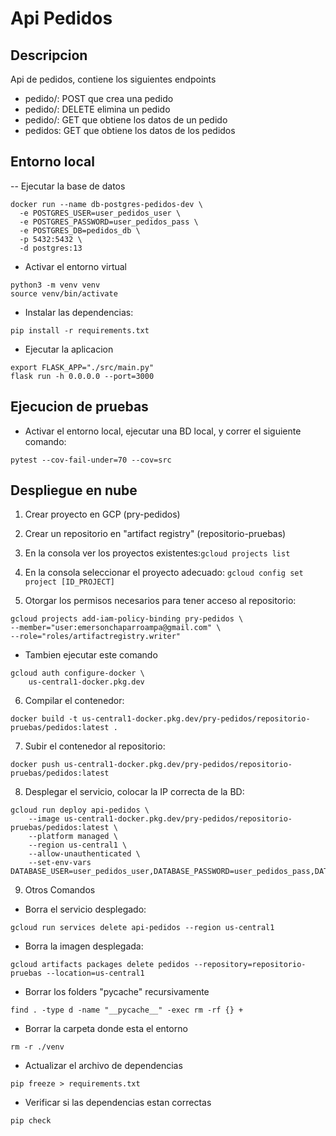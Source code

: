 # Api Pedidos
## Descripcion
Api de pedidos, contiene los siguientes endpoints
- pedido/<pedidoId>: POST que crea una pedido
- pedido/<pedidoId>: DELETE elimina un pedido
- pedido/<pedidoId>: GET que obtiene los datos de un pedido
- pedidos: GET que obtiene los datos de los pedidos
## Entorno local
-- Ejecutar la base de datos
```
docker run --name db-postgres-pedidos-dev \
  -e POSTGRES_USER=user_pedidos_user \
  -e POSTGRES_PASSWORD=user_pedidos_pass \
  -e POSTGRES_DB=pedidos_db \
  -p 5432:5432 \
  -d postgres:13
```
- Activar el entorno virtual
```
python3 -m venv venv
source venv/bin/activate
```
- Instalar las dependencias:
```
pip install -r requirements.txt
```
- Ejecutar la aplicacion
```
export FLASK_APP="./src/main.py"
flask run -h 0.0.0.0 --port=3000
```
## Ejecucion de pruebas
- Activar el entorno local, ejecutar una BD local, y correr el siguiente comando:
```
pytest --cov-fail-under=70 --cov=src
```
## Despliegue en nube
1. Crear proyecto en GCP (pry-pedidos)
2. Crear un repositorio en "artifact registry" (repositorio-pruebas)
3. En la consola ver los proyectos existentes:```gcloud projects list```
4. En la consola seleccionar el proyecto adecuado: ```gcloud config set project [ID_PROJECT]```

5. Otorgar los permisos necesarios para tener acceso al repositorio:
```
gcloud projects add-iam-policy-binding pry-pedidos \
--member="user:emersonchaparroampa@gmail.com" \
--role="roles/artifactregistry.writer"
```
- Tambien ejecutar este comando
```
gcloud auth configure-docker \
    us-central1-docker.pkg.dev
```
6. Compilar el contenedor:
```
docker build -t us-central1-docker.pkg.dev/pry-pedidos/repositorio-pruebas/pedidos:latest .
```
7. Subir el contenedor al repositorio:
```
docker push us-central1-docker.pkg.dev/pry-pedidos/repositorio-pruebas/pedidos:latest
```
8. Desplegar el servicio, colocar la IP correcta de la BD: 
```
gcloud run deploy api-pedidos \
    --image us-central1-docker.pkg.dev/pry-pedidos/repositorio-pruebas/pedidos:latest \
    --platform managed \
    --region us-central1 \
    --allow-unauthenticated \
    --set-env-vars DATABASE_USER=user_pedidos_user,DATABASE_PASSWORD=user_pedidos_pass,DATABASE_PORT=5432,DATABASE_NAME=pedidos_db,DATABASE_URL=0.0.0.0    
```

9. Otros Comandos
-  Borra el servicio desplegado:
```
gcloud run services delete api-pedidos --region us-central1
```
- Borra la imagen desplegada:
```
gcloud artifacts packages delete pedidos --repository=repositorio-pruebas --location=us-central1
```
- Borrar los folders "pycache" recursivamente
```
find . -type d -name "__pycache__" -exec rm -rf {} +
```
- Borrar la carpeta donde esta el entorno
```
rm -r ./venv
```
- Actualizar el archivo de dependencias
```
pip freeze > requirements.txt
```
- Verificar si las dependencias estan correctas
```
pip check
```



